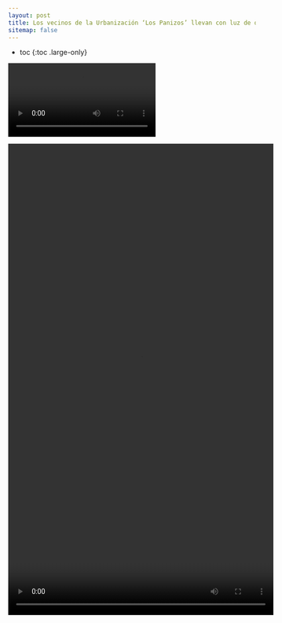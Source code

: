 ```yaml
---
layout: post
title: Los vecinos de la Urbanización ‘Los Panizos’ llevan con luz de obra desde 2005
sitemap: false
---
```


* toc
{:toc .large-only}


<video mest-player="" tabindex="-1" src="http://7tvregiondemurcia.es/73f8f897-4ec6-4496-8ef4-ceebeb1b6366"></video>

<video autobuffer="true" x-webkit-airplay="allow" controlslist="nodownload" disablepictureinpicture="" controls="" playinfullscreen="false" playsinline="true" src="http://7tvregiondemurcia.es/73f8f897-4ec6-4496-8ef4-ceebeb1b6366" width="540" height="960"><track label="Activado" kind="captions" src="blob:https://m.facebook.com/2c6ac3b4-1396-4f4e-899e-bdb29475ce49"></video>